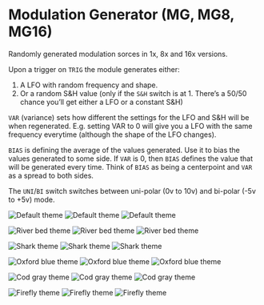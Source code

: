 # Modulation Generator (MG, MG8, MG16)
Randomly generated modulation sorces in 1x, 8x and 16x versions.

Upon a trigger on `TRIG` the module generates either:

1. A LFO with random frequency and shape.
2. Or a random S&H value (only if the `S&H` switch is at 1. There’s a 50/50 chance you’ll get either a LFO or a constant S&H)

`VAR` (variance) sets how different the settings for the LFO and S&H will be when regenerated. E.g. setting VAR to 0 will give you a LFO with the same frequency everytime (although the shape of the LFO changes).

`BIAS` is defining the average of the values generated. Use it to bias the values generated to some side. If `VAR` is 0, then `BIAS` defines the value that will be generated every time. Think of `BIAS` as being a centerpoint and `VAR` as a spread to both sides.

The `UNI`/`BI` switch switches between uni-polar (0v to 10v) and bi-polar (-5v to +5v) mode.

![Default theme](/module-screenshots/default/MG1.png?raw=true)
![Default theme](/module-screenshots/default/MG8.png?raw=true)
![Default theme](/module-screenshots/default/MG16.png?raw=true)

![River bed theme](/module-screenshots/river-bed/MG1.png?raw=true)
![River bed theme](/module-screenshots/river-bed/MG8.png?raw=true)
![River bed theme](/module-screenshots/river-bed/MG16.png?raw=true)

![Shark theme](/module-screenshots/shark/MG1.png?raw=true)
![Shark theme](/module-screenshots/shark/MG8.png?raw=true)
![Shark theme](/module-screenshots/shark/MG16.png?raw=true)

![Oxford blue theme](/module-screenshots/oxford-blue/MG1.png?raw=true)
![Oxford blue theme](/module-screenshots/oxford-blue/MG8.png?raw=true)
![Oxford blue theme](/module-screenshots/oxford-blue/MG16.png?raw=true)

![Cod gray theme](/module-screenshots/cod-gray/MG1.png?raw=true)
![Cod gray theme](/module-screenshots/cod-gray/MG8.png?raw=true)
![Cod gray theme](/module-screenshots/cod-gray/MG16.png?raw=true)

![Firefly theme](/module-screenshots/firefly/MG1.png?raw=true)
![Firefly theme](/module-screenshots/firefly/MG8.png?raw=true)
![Firefly theme](/module-screenshots/firefly/MG16.png?raw=true)
